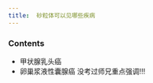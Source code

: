 ```yaml
---
title:  砂粒体可以见哪些疾病
--- 
```


### Contents
- 甲状腺乳头癌
- 卵巢浆液性囊腺癌 <span class="bred">没考过师兄重点强调!!!</span>
